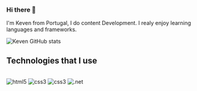 ### Hi there 👋

I'm Keven from Portugal, I do content Development. I realy enjoy learning languages and frameworks.

![Keven GitHub stats](https://github-readme-stats.vercel.app/api?username=devkeven&hide=contribs,prs&show_icons=true)

## Technologies that I use
<div style="display: inline_block"></br>  
  <img aling="center" alt="html5" src="https://img.shields.io/badge/HTML5-E34F26?style=for-the-badge&logo=html5&logoColor=white"/>
  <img aling="center" alt="css3" src="https://img.shields.io/badge/CSS3-1572B6?style=for-the-badge&logo=css3&logoColor=white"/>
  <img aling="center" alt="css3" src="https://img.shields.io/badge/Microsoft_SQL_Server-CC2927?style=for-the-badge&logo=microsoft-sql-server&logoColor=white"/>
  <img aling="center" alt=".net" src="https://img.shields.io/badge/.NET-5C2D91?style=for-the-badge&logo=.net&logoColor=white"/>
</div>
